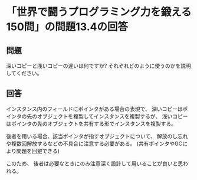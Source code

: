 # 「世界で闘うプログラミング力を鍛える150問」の問題13.4の回答

## 問題

深いコピーと浅いコピーの違いは何ですか?
それぞれどのように使うのかを説明してください。

## 回答

インスタンス内のフィールドにポインタがある場合の表現で、
深いコピーはポインタの先のオブジェクトを複製してインスタンスを複製するが、
浅いコピーはポインタの先のオブジェクトを共有する形でインスタンスを複製する。

後者を用いる場合、該当ポインタが指すオブジェクトについて、
解放のし忘れや複数回解放するなどの不具合に注意する必要がある。
(共有ポインタやGCにより問題を回避できる)

このため、
後者は必要なときにのみ注意深く設計して用いることが良いと思われる。
